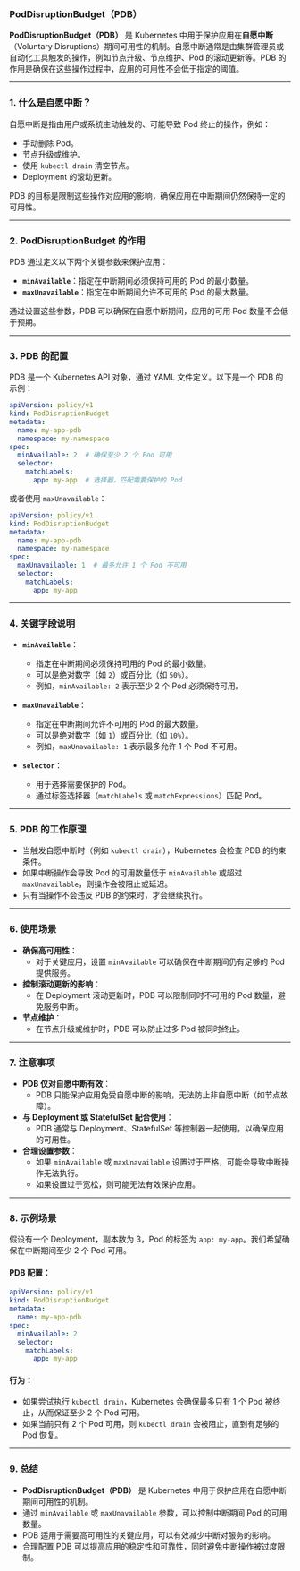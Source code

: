 ### PodDisruptionBudget（PDB）

**PodDisruptionBudget（PDB）** 是 Kubernetes 中用于保护应用在**自愿中断**（Voluntary Disruptions）期间可用性的机制。自愿中断通常是由集群管理员或自动化工具触发的操作，例如节点升级、节点维护、Pod 的滚动更新等。PDB 的作用是确保在这些操作过程中，应用的可用性不会低于指定的阈值。

---

### 1. **什么是自愿中断？**
自愿中断是指由用户或系统主动触发的、可能导致 Pod 终止的操作，例如：
- 手动删除 Pod。
- 节点升级或维护。
- 使用 `kubectl drain` 清空节点。
- Deployment 的滚动更新。

PDB 的目标是限制这些操作对应用的影响，确保应用在中断期间仍然保持一定的可用性。

---

### 2. **PodDisruptionBudget 的作用**
PDB 通过定义以下两个关键参数来保护应用：
- **`minAvailable`**：指定在中断期间必须保持可用的 Pod 的最小数量。
- **`maxUnavailable`**：指定在中断期间允许不可用的 Pod 的最大数量。

通过设置这些参数，PDB 可以确保在自愿中断期间，应用的可用 Pod 数量不会低于预期。

---

### 3. **PDB 的配置**
PDB 是一个 Kubernetes API 对象，通过 YAML 文件定义。以下是一个 PDB 的示例：

```yaml
apiVersion: policy/v1
kind: PodDisruptionBudget
metadata:
  name: my-app-pdb
  namespace: my-namespace
spec:
  minAvailable: 2  # 确保至少 2 个 Pod 可用
  selector:
    matchLabels:
      app: my-app  # 选择器，匹配需要保护的 Pod
```

或者使用 `maxUnavailable`：

```yaml
apiVersion: policy/v1
kind: PodDisruptionBudget
metadata:
  name: my-app-pdb
  namespace: my-namespace
spec:
  maxUnavailable: 1  # 最多允许 1 个 Pod 不可用
  selector:
    matchLabels:
      app: my-app
```

---

### 4. **关键字段说明**
- **`minAvailable`**：
  - 指定在中断期间必须保持可用的 Pod 的最小数量。
  - 可以是绝对数字（如 `2`）或百分比（如 `50%`）。
  - 例如，`minAvailable: 2` 表示至少 2 个 Pod 必须保持可用。

- **`maxUnavailable`**：
  - 指定在中断期间允许不可用的 Pod 的最大数量。
  - 可以是绝对数字（如 `1`）或百分比（如 `10%`）。
  - 例如，`maxUnavailable: 1` 表示最多允许 1 个 Pod 不可用。

- **`selector`**：
  - 用于选择需要保护的 Pod。
  - 通过标签选择器（`matchLabels` 或 `matchExpressions`）匹配 Pod。

---

### 5. **PDB 的工作原理**
- 当触发自愿中断时（例如 `kubectl drain`），Kubernetes 会检查 PDB 的约束条件。
- 如果中断操作会导致 Pod 的可用数量低于 `minAvailable` 或超过 `maxUnavailable`，则操作会被阻止或延迟。
- 只有当操作不会违反 PDB 的约束时，才会继续执行。

---

### 6. **使用场景**
- **确保高可用性**：
  - 对于关键应用，设置 `minAvailable` 可以确保在中断期间仍有足够的 Pod 提供服务。
- **控制滚动更新的影响**：
  - 在 Deployment 滚动更新时，PDB 可以限制同时不可用的 Pod 数量，避免服务中断。
- **节点维护**：
  - 在节点升级或维护时，PDB 可以防止过多 Pod 被同时终止。

---

### 7. **注意事项**
- **PDB 仅对自愿中断有效**：
  - PDB 只能保护应用免受自愿中断的影响，无法防止非自愿中断（如节点故障）。
- **与 Deployment 或 StatefulSet 配合使用**：
  - PDB 通常与 Deployment、StatefulSet 等控制器一起使用，以确保应用的可用性。
- **合理设置参数**：
  - 如果 `minAvailable` 或 `maxUnavailable` 设置过于严格，可能会导致中断操作无法执行。
  - 如果设置过于宽松，则可能无法有效保护应用。

---

### 8. **示例场景**
假设有一个 Deployment，副本数为 3，Pod 的标签为 `app: my-app`。我们希望确保在中断期间至少 2 个 Pod 可用。

#### PDB 配置：
```yaml
apiVersion: policy/v1
kind: PodDisruptionBudget
metadata:
  name: my-app-pdb
spec:
  minAvailable: 2
  selector:
    matchLabels:
      app: my-app
```

#### 行为：
- 如果尝试执行 `kubectl drain`，Kubernetes 会确保最多只有 1 个 Pod 被终止，从而保证至少 2 个 Pod 可用。
- 如果当前只有 2 个 Pod 可用，则 `kubectl drain` 会被阻止，直到有足够的 Pod 恢复。

---

### 9. **总结**
- **PodDisruptionBudget（PDB）** 是 Kubernetes 中用于保护应用在自愿中断期间可用性的机制。
- 通过 `minAvailable` 或 `maxUnavailable` 参数，可以控制中断期间 Pod 的可用数量。
- PDB 适用于需要高可用性的关键应用，可以有效减少中断对服务的影响。
- 合理配置 PDB 可以提高应用的稳定性和可靠性，同时避免中断操作被过度限制。